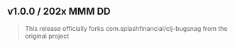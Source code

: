 ## v1.0.0 / 202x MMM DD

> This release officially forks com.splashfinancial/clj-bugsnag from the original project

